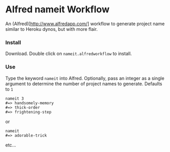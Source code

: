 # Alfred nameit Workflow

An (Alfred)[http://www.alfredapp.com/] workflow to generate project name
similar to Heroku dynos, but with more flair.

### Install

Download. Double click on `nameit.alfredworkflow` to install.

### Use

Type the keyword `nameit` into Alfred. Optionally, pass an integer as a single argument to determine the number of project names to generate. Defaults to `1`

```
nameit 3
#=> handsomely-memory
#=> thick-order
#=> frightening-step
```
or
```
nameit
#=> adorable-trick
```
etc...
